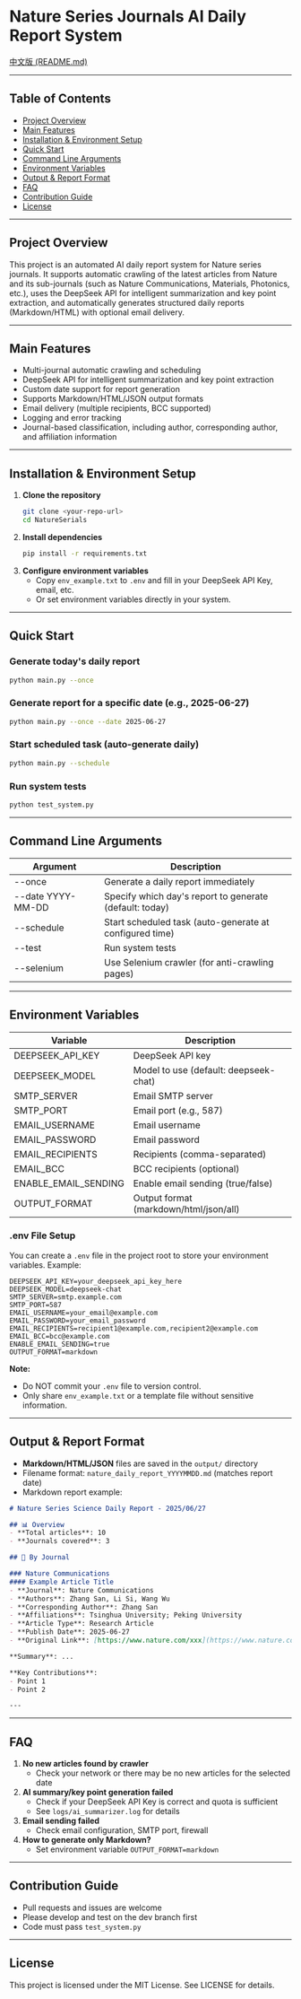 # Nature Series Journals AI Daily Report System

[中文版 (README.md)](./README.md)

---

## Table of Contents
- [Project Overview](#project-overview)
- [Main Features](#main-features)
- [Installation & Environment Setup](#installation--environment-setup)
- [Quick Start](#quick-start)
- [Command Line Arguments](#command-line-arguments)
- [Environment Variables](#environment-variables)
- [Output & Report Format](#output--report-format)
- [FAQ](#faq)
- [Contribution Guide](#contribution-guide)
- [License](#license)

---

## Project Overview

This project is an automated AI daily report system for Nature series journals. It supports automatic crawling of the latest articles from Nature and its sub-journals (such as Nature Communications, Materials, Photonics, etc.), uses the DeepSeek API for intelligent summarization and key point extraction, and automatically generates structured daily reports (Markdown/HTML) with optional email delivery.

---

## Main Features
- Multi-journal automatic crawling and scheduling
- DeepSeek API for intelligent summarization and key point extraction
- Custom date support for report generation
- Supports Markdown/HTML/JSON output formats
- Email delivery (multiple recipients, BCC supported)
- Logging and error tracking
- Journal-based classification, including author, corresponding author, and affiliation information

---

## Installation & Environment Setup

1. **Clone the repository**
   ```bash
   git clone <your-repo-url>
   cd NatureSerials
   ```
2. **Install dependencies**
   ```bash
   pip install -r requirements.txt
   ```
3. **Configure environment variables**
   - Copy `env_example.txt` to `.env` and fill in your DeepSeek API Key, email, etc.
   - Or set environment variables directly in your system.

---

## Quick Start

### Generate today's daily report
```bash
python main.py --once
```

### Generate report for a specific date (e.g., 2025-06-27)
```bash
python main.py --once --date 2025-06-27
```

### Start scheduled task (auto-generate daily)
```bash
python main.py --schedule
```

### Run system tests
```bash
python test_system.py
```

---

## Command Line Arguments
| Argument | Description |
|----------|-------------|
| --once | Generate a daily report immediately |
| --date YYYY-MM-DD | Specify which day's report to generate (default: today) |
| --schedule | Start scheduled task (auto-generate at configured time) |
| --test | Run system tests |
| --selenium | Use Selenium crawler (for anti-crawling pages) |

---

## Environment Variables
| Variable | Description |
|----------|-------------|
| DEEPSEEK_API_KEY | DeepSeek API key |
| DEEPSEEK_MODEL | Model to use (default: deepseek-chat) |
| SMTP_SERVER | Email SMTP server |
| SMTP_PORT | Email port (e.g., 587) |
| EMAIL_USERNAME | Email username |
| EMAIL_PASSWORD | Email password |
| EMAIL_RECIPIENTS | Recipients (comma-separated) |
| EMAIL_BCC | BCC recipients (optional) |
| ENABLE_EMAIL_SENDING | Enable email sending (true/false) |
| OUTPUT_FORMAT | Output format (markdown/html/json/all) |

### .env File Setup

You can create a `.env` file in the project root to store your environment variables. Example:

```
DEEPSEEK_API_KEY=your_deepseek_api_key_here
DEEPSEEK_MODEL=deepseek-chat
SMTP_SERVER=smtp.example.com
SMTP_PORT=587
EMAIL_USERNAME=your_email@example.com
EMAIL_PASSWORD=your_email_password
EMAIL_RECIPIENTS=recipient1@example.com,recipient2@example.com
EMAIL_BCC=bcc@example.com
ENABLE_EMAIL_SENDING=true
OUTPUT_FORMAT=markdown
```

**Note:**
- Do NOT commit your `.env` file to version control.
- Only share `env_example.txt` or a template file without sensitive information.

---

## Output & Report Format
- **Markdown/HTML/JSON** files are saved in the `output/` directory
- Filename format: `nature_daily_report_YYYYMMDD.md` (matches report date)
- Markdown report example:

```markdown
# Nature Series Science Daily Report - 2025/06/27

## 📊 Overview
- **Total articles**: 10
- **Journals covered**: 3

## 🔬 By Journal

### Nature Communications
#### Example Article Title
- **Journal**: Nature Communications
- **Authors**: Zhang San, Li Si, Wang Wu
- **Corresponding Author**: Zhang San
- **Affiliations**: Tsinghua University; Peking University
- **Article Type**: Research Article
- **Publish Date**: 2025-06-27
- **Original Link**: [https://www.nature.com/xxx](https://www.nature.com/xxx)

**Summary**: ...

**Key Contributions**:
- Point 1
- Point 2

---
```

---

## FAQ
1. **No new articles found by crawler**
   - Check your network or there may be no new articles for the selected date
2. **AI summary/key point generation failed**
   - Check if your DeepSeek API Key is correct and quota is sufficient
   - See `logs/ai_summarizer.log` for details
3. **Email sending failed**
   - Check email configuration, SMTP port, firewall
4. **How to generate only Markdown?**
   - Set environment variable `OUTPUT_FORMAT=markdown`

---

## Contribution Guide
- Pull requests and issues are welcome
- Please develop and test on the dev branch first
- Code must pass `test_system.py`

---

## License

This project is licensed under the MIT License. See LICENSE for details. 
